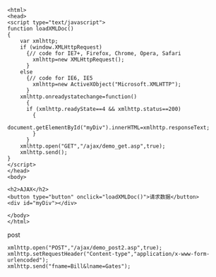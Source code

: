 	<html>
	<head>
	<script type="text/javascript">
	function loadXMLDoc()
	{
		var xmlhttp;
		if (window.XMLHttpRequest)
		  {// code for IE7+, Firefox, Chrome, Opera, Safari
		  	xmlhttp=new XMLHttpRequest();
		  }
		else
		  {// code for IE6, IE5
		  	xmlhttp=new ActiveXObject("Microsoft.XMLHTTP");
		  }
		xmlhttp.onreadystatechange=function()
		  {
		  if (xmlhttp.readyState==4 && xmlhttp.status==200)
		    {
		    	document.getElementById("myDiv").innerHTML=xmlhttp.responseText;
		    }
		  }
		xmlhttp.open("GET","/ajax/demo_get.asp",true);
		xmlhttp.send();
	}
	</script>
	</head>
	<body>
	
	<h2>AJAX</h2>
	<button type="button" onclick="loadXMLDoc()">请求数据</button>
	<div id="myDiv"></div>
	
	</body>
	</html>

post

	xmlhttp.open("POST","/ajax/demo_post2.asp",true);
	xmlhttp.setRequestHeader("Content-type","application/x-www-form-urlencoded");
	xmlhttp.send("fname=Bill&lname=Gates");